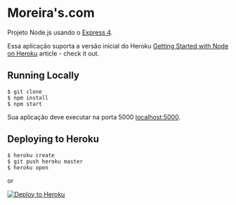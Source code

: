 # Moreira's.com

Projeto Node.js usando o [Express 4](http://expressjs.com/).

Essa aplicação suporta a versão inicial do Heroku [Getting Started with Node on Heroku](https://devcenter.heroku.com/articles/getting-started-with-nodejs) article - check it out.

## Running Locally

```
$ git clone 
$ npm install
$ npm start
```

Sua aplicação deve executar na porta 5000 [localhost:5000](http://localhost:5000/).

## Deploying to Heroku

```
$ heroku create
$ git push heroku master
$ heroku open
```
or

[![Deploy to Heroku](https://www.herokucdn.com/deploy/button.png)](https://heroku.com/deploy)
